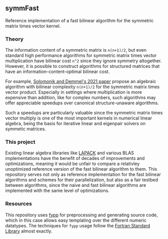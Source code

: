 
## symmFast
Reference implementation of a fast bilinear algorithm for the symmetric matrix times vector kernel.

### Theory
The information content of a symmetric matrix is `n(n+1)/2`, but even standard high performance algorithms for symmetric matrix times vector multiplication have bilinear cost `n^2` since they ignore symmetry altogether.
However, it is possible to construct algorithms for structured matrices that have an information-content-optimal bilinear cost.

For example, [Solomonik and Demmel's 2021 paper](https://www.degruyter.com/document/doi/10.1515/cmam-2019-0075/html) propose an algebraic algorithm with bilinear complexity `n(n+1)/2` for the symmetric matrix times vector product.
Especially in settings where multiplication is more expensive than addition, like for complex numbers, such algorithms may offer appreciable speedups over canonical structure-unaware algorithms.

Such a speedups are particularly valuable since the symmetric matrix times vector multiply is one of the most important kernels in numerical linear algebra, being the basis for iterative linear and eigenpair solvers on symmetic matrices.

### This project
Existing linear algebra libraries like [LAPACK](https://github.com/Reference-LAPACK/lapack) and various BLAS implementations have the benefit of decades of improvements and optimizations, meaning it would be unfair to compare a relativley unoptimized reference version of the fast bilinear algorithm to them.
This repository serves not only as reference implementation for the fast bilinear algorithms and schemes for their parallelization, but also as a fair testbed between algorithms, since the naive and fast bilinear algorithms are implemented with the same level of optimizations.

### Resources
This repository uses [fypp](https://github.com/fortran-lang/stdlib) for preprocessing and generating source code, which in this case allows easy templating over the different numeric datatypes.
The techniques for `fypp` usage follow the [Fortran Standard Library](https://github.com/fortran-lang/stdlib) almost exactly.